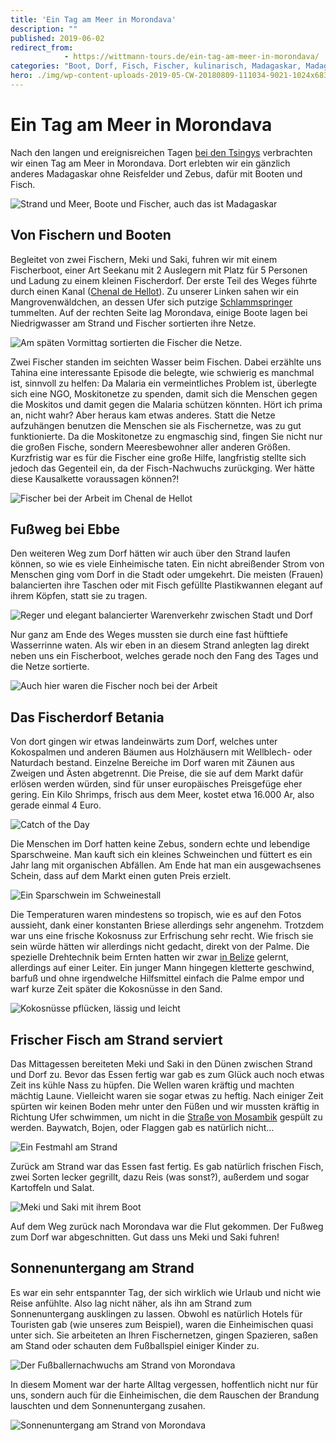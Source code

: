 ```yaml
---
title: 'Ein Tag am Meer in Morondava'
description: ""
published: 2019-06-02
redirect_from: 
            - https://wittmann-tours.de/ein-tag-am-meer-in-morondava/
categories: "Boot, Dorf, Fisch, Fischer, kulinarisch, Madagaskar, Madagaskar, Meer, Morondava, Strand"
hero: ./img/wp-content-uploads-2019-05-CW-20180809-111034-9021-1024x683.jpg
---
```

# Ein Tag am Meer in Morondava

Nach den langen und ereignisreichen Tagen [bei den Tsingys](http://wittmann-tours.de/die-grossen-und-kleinen-tsingys) verbrachten wir einen Tag am Meer in Morondava. Dort erlebten wir ein gänzlich anderes Madagaskar ohne Reisfelder und Zebus, dafür mit Booten und Fisch.

![Strand und Meer, Boote und Fischer, auch das ist Madagaskar](./img/wp-content-uploads-2019-05-CW-20180809-111034-9021-1024x683.jpg)

<!--more-->

## Von Fischern und Booten

Begleitet von zwei Fischern, Meki und Saki, fuhren wir mit einem Fischerboot, einer Art Seekanu mit 2 Auslegern mit Platz für 5 Personen und Ladung zu einem kleinen Fischerdorf. Der erste Teil des Weges führte durch einen Kanal ([Chenal de Hellot](https://www.openstreetmap.org/way/240815849)). Zu unserer Linken sahen wir ein Mangrovenwäldchen, an dessen Ufer sich putzige [Schlammspringer](https://de.wikipedia.org/wiki/Schlammspringer) tummelten. Auf der rechten Seite lag Morondava, einige Boote lagen bei Niedrigwasser am Strand und Fischer sortierten ihre Netze.

![Am späten Vormittag sortierten die Fischer die Netze.](http://wittmann-tours.de/wp-content/uploads/2019/05/CW-20180809-111757-9044-1024x683.jpg)

Zwei Fischer standen im seichten Wasser beim Fischen. Dabei erzählte uns Tahina eine interessante Episode die belegte, wie schwierig es manchmal ist, sinnvoll zu helfen: Da Malaria ein vermeintliches Problem ist, überlegte sich eine NGO, Moskitonetze zu spenden, damit sich die Menschen gegen die Moskitos und damit gegen die Malaria schützen könnten. Hört ich prima an, nicht wahr? Aber heraus kam etwas anderes. Statt die Netze aufzuhängen benutzen die Menschen sie als Fischernetze, was zu gut funktionierte. Da die Moskitonetze zu engmaschig sind, fingen Sie nicht nur die großen Fische, sondern Meeresbewohner aller anderen Größen. Kurzfristig war es für die Fischer eine große Hilfe, langfristig stellte sich jedoch das Gegenteil ein, da der Fisch-Nachwuchs zurückging. Wer hätte diese Kausalkette voraussagen können?!

![Fischer bei der Arbeit im Chenal de Hellot](./img/wp-content-uploads-2019-05-CW-20180809-110422-9012-1024x683.jpg)

## Fußweg bei Ebbe

Den weiteren Weg zum Dorf hätten wir auch über den Strand laufen können, so wie es viele Einheimische taten. Ein nicht abreißender Strom von Menschen ging vom Dorf in die Stadt oder umgekehrt. Die meisten (Frauen) balancierten ihre Taschen oder mit Fisch gefüllte Plastikwannen elegant auf ihrem Köpfen, statt sie zu tragen.

![Reger und elegant balancierter Warenverkehr zwischen Stadt und Dorf](./img/wp-content-uploads-2019-05-CW-20180809-112825-9062-1024x683.jpg)

Nur ganz am Ende des Weges mussten sie durch eine fast hüfttiefe Wasserrinne waten. Als wir eben in an diesem Strand anlegten lag direkt neben uns ein Fischerboot, welches gerade noch den Fang des Tages und die Netze sortierte.

![Auch hier waren die Fischer noch bei der Arbeit](./img/wp-content-uploads-2019-05-CW-20180809-114035-9074-1024x683.jpg)

## Das Fischerdorf Betania

Von dort gingen wir etwas landeinwärts zum Dorf, welches unter Kokospalmen und anderen Bäumen aus Holzhäusern mit Wellblech- oder Naturdach bestand. Einzelne Bereiche im Dorf waren mit Zäunen aus Zweigen und Ästen abgetrennt. Die Preise, die sie auf dem Markt dafür erlösen werden würden, sind für unser europäisches Preisgefüge eher gering. Ein Kilo Shrimps, frisch aus dem Meer, kostet etwa 16.000 Ar, also gerade einmal 4 Euro.

![Catch of the Day](./img/wp-content-uploads-2019-05-CW-20180809-114408-7603-1024x683.jpg)

Die Menschen im Dorf hatten keine Zebus, sondern echte und lebendige Sparschweine. Man kauft sich ein kleines Schweinchen und füttert es ein Jahr lang mit organischen Abfällen. Am Ende hat man ein ausgewachsenes Schein, dass auf dem Markt einen guten Preis erzielt.

![Ein Sparschwein im Schweinestall](./img/wp-content-uploads-2019-05-KH-20180809-115315-8068-1024x683.jpg)

Die Temperaturen waren mindestens so tropisch, wie es auf den Fotos aussieht, dank einer konstanten Briese allerdings sehr angenehm. Trotzdem war uns eine frische Kokosnuss zur Erfrischung sehr recht. Wie frisch sie sein würde hätten wir allerdings nicht gedacht, direkt von der Palme. Die spezielle Drehtechnik beim Ernten hatten wir zwar [in Belize](http://wittmann-tours.de/die-garifuna-hauptstadt-dangriga/) gelernt, allerdings auf einer Leiter. Ein junger Mann hingegen kletterte geschwind, barfuß und ohne irgendwelche Hilfsmittel einfach die Palme empor und warf kurze Zeit später die Kokosnüsse in den Sand.

![Kokosnüsse pflücken, lässig und leicht](./img/wp-content-uploads-2019-05-CW-20180809-122030-9105-683x1024.jpg)

## Frischer Fisch am Strand serviert

Das Mittagessen bereiteten Meki und Saki in den Dünen zwischen Strand und Dorf zu. Bevor das Essen fertig war gab es zum Glück auch noch etwas Zeit ins kühle Nass zu hüpfen. Die Wellen waren kräftig und machten mächtig Laune. Vielleicht waren sie sogar etwas zu heftig. Nach einiger Zeit spürten wir keinen Boden mehr unter den Füßen und wir mussten kräftig in Richtung Ufer schwimmen, um nicht in die [Straße von Mosambik](https://de.wikipedia.org/wiki/Stra%C3%9Fe_von_Mosambik) gespült zu werden. Baywatch, Bojen, oder Flaggen gab es natürlich nicht…

![Ein Festmahl am Strand](./img/wp-content-uploads-2019-05-APC_1834-768x1024.jpg)

Zurück am Strand war das Essen fast fertig. Es gab natürlich frischen Fisch, zwei Sorten lecker gegrillt, dazu Reis (was sonst?), außerdem und sogar Kartoffeln und Salat.

![Meki und Saki mit ihrem Boot](./img/wp-content-uploads-2019-05-CW-20180809-112712-7602-1024x683.jpg)

Auf dem Weg zurück nach Morondava war die Flut gekommen. Der Fußweg zum Dorf war abgeschnitten. Gut dass uns Meki und Saki fuhren!

## Sonnenuntergang am Strand

Es war ein sehr entspannter Tag, der sich wirklich wie Urlaub und nicht wie Reise anfühlte. Also lag nicht näher, als ihn am Strand zum Sonnenuntergang ausklingen zu lassen. Obwohl es natürlich Hotels für Touristen gab (wie unseres zum Beispiel), waren die Einheimischen quasi unter sich. Sie arbeiteten an Ihren Fischernetzen, gingen Spazieren, saßen am Stand oder schauten dem Fußballspiel einiger Kinder zu.

![Der Fußballernachwuchs am Strand von Morondava](./img/wp-content-uploads-2019-05-CW-20180809-172720-9124-1024x683.jpg)

In diesem Moment war der harte Alltag vergessen, hoffentlich nicht nur für uns, sondern auch für die Einheimischen, die dem Rauschen der Brandung lauschten und dem Sonnenuntergang zusahen.

![Sonnenuntergang am Strand von Morondava](./img/wp-content-uploads-2019-05-CW-20180809-172817-9127-1024x683.jpg)
